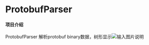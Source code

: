 # ProtobufParser

#### 项目介绍
ProtobufParser
解析protobuf binary数据，树形显示![![输入图片说明](https://images.gitee.com/uploads/images/2018/1025/175908_52b0133d_1204309.jpeg "2.jpg")](https://images.gitee.com/uploads/images/2018/1025/175855_49b5ceda_1204309.jpeg "1.jpg")